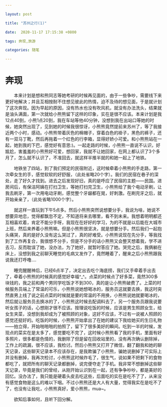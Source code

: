 ```yaml
---

layout: post

title: "苏州之行(1)"

date:  2020-11-17 17:15:38 +0800

tags: 奔现,旅游

categories: 随笔

---
```


# 奔现

&emsp;&emsp;本来计划是想和熊同志等她考研的时候再见面的，由于一些争吵，需要线下来更好地解决；并且互相按耐不住想见彼此的热情，迫不及待的想见面，于是就计划了这次奔现。因为早起的原因，没有热水也没有吹风机，就没有办法洗头，结果就是油头满面，第一次就给小熊熊留下这样的印象，实在是很不应该。本来计划是我12点40到，小熊1点20到，我在车站等他40分钟，没想到我在出站口等她的时候，她突然出现了，见到她的时候我很惊讶，小熊熊竟然提前来苏州了，等了我接近两个小时，感动。小熊熊带着灰色的棉帽子，穿着白色的褂子，黑色的裤子，还有一双马丁靴，然后再拖着一个红色的行李箱，显得好娇小可爱。和小熊熊站在一起，她到我的下巴，感觉好有意思:)。一起走路的时候，小熊熊一直说不认识，好尴尬，害羞羞的小熊熊好可爱，想回家，我就不让她回家，在网上都认识了3个多月了，怎么就不认识了，不准回去，就这样半推半就的和她一起上了地铁。

&emsp;&emsp;地铁坐了四站，到了我们预定的民宿附近，这时候牵着小熊熊的手走路，第一次牵女生的手，感觉软软的好舒服，（此处省略20个字）。我们的民宿在巷子的深处，走了好久才找到。进去之后发现好旧，真的是呼应了民宿的主题——民国。进房间后，有保洁阿姨在打扫卫生，等她打扫完卫生，小熊熊给了我个电动牙刷，让我去刷牙，第一次用电动牙刷，感觉整个牙龈都在晃，好刺激。在刷完牙之后，就开始亲亲了，（此处省略1000个字）。

&emsp;&emsp;就这样一直玩到下午5点多。然后小熊熊突然说想要分手，我说为啥，她说不想要异地恋，觉得都飘忽不定，不知道将来去哪里，看不到未来。我想着明明都还互相喜欢着，肯定不能分手呀，我现在在好好的学习，为的不就是以后能在大城市上班，然后来养着小熊熊嘛。但是小熊熊很坚决，就是想要分手。然后我们一起抱头痛哭，真的是好久没有这么哭过了，真的好难受。小熊熊说现在先分手，等我找到了工作再复合，我很想不分手，但是不分手的话小熊熊又会整天想着我，学不进去习，反而耽误了她，没办法，为了她好，就暂时答应了她。哭完之后，我俩躺在床上，没想到我之前聊天睡觉的毛病又发作了，竟然睡着了，醒来之后小熊熊跟我说我还打呼噜....

&emsp;&emsp;睡完醒醒神后，已经6点半了，决定出去吃个海底捞，我们又手牵着手出去了，牵着小熊熊的时候真的感觉好幸福^_^。点菜的时候点了好多菜，竟然300多块钱的，我之前和两个男同学吃饭才不到300，真的是让小熊熊破费了。上菜的时候服务员端上了常温的可乐，小熊熊说她想喝冰的，服务员这就要去换，我这时突然直男上线了说之前点菜的时候就是要的常温的不用换，小熊熊说她就要喝冰的，然后就让服务员去换冰的了，小熊熊这时候去配调料去了，另一个服务员跟我说要听女孩子的话，心想刚才很不应该。按理说吃饭的时候，应该是男生照顾女生，给女生夹菜，没想到我却成为了被照顾的对象，这好不应该，不过有一说被人照顾的感觉还挺好的。吃饭的时候，小熊熊开始拿出了在她的建议下我给她买的生日礼物——拍立得，开始啪啪啪的拍照了，留下了很多美好的瞬间。吃到一半的时候，发现点的菜实在是太多了，感觉要吃不完了，这时候小熊熊看了我的手机，里面有好多照片，很多都是色情的，我删除了但是留在回收站里的，没有再次确认删除掉，工作上的疏漏，很不应该，我检讨。然后小熊熊又打开了微信，翻了翻我和她的聊天记录，这些聊天记录本不应该存在，是我欺骗了小熊熊，骗她说删掉了可实际上并没有删掉，我再次检讨，小熊熊这时候炸毛了，很生气，说如果不把剩下的食物都吃了，就把所有的聊天记录都删掉，说完便夺走了手机。我非常不想删掉这些聊天记录，毕竟是我们的曾经，从刚开始认识到在一起，还有争争吵吵，都是美好的回忆。没办法了，我只能是硬着头皮去吃这些，后面吃的实在是吃不了了，从来没有感觉食物是这么的难以下咽。不过小熊熊还是大人有大量，觉得我实在是吃不了了，也没有让我吃，小熊熊真好，爱小熊熊，mua~。

&emsp;&emsp;欲知后事如何，且听下回分解。